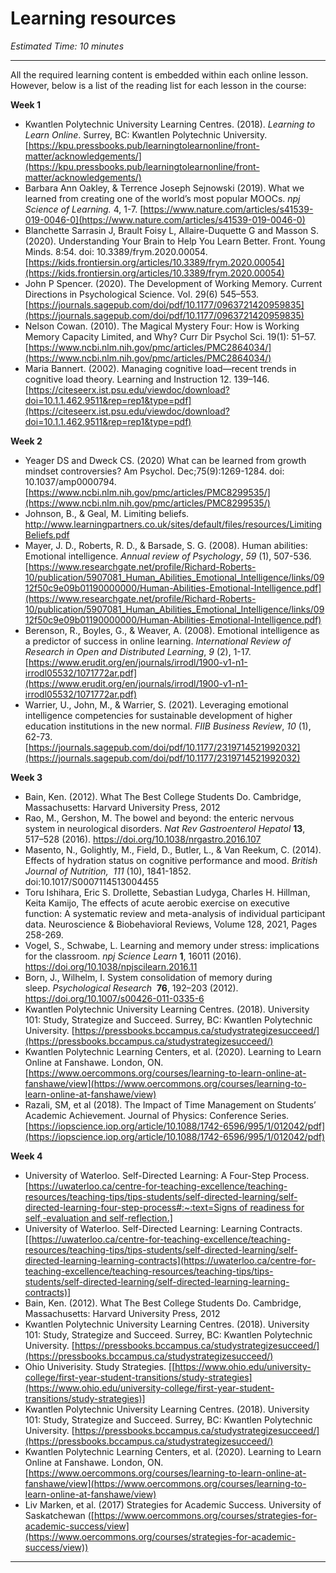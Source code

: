 # Learning resources

*Estimated Time: 10 minutes*

---

All the required learning content is embedded within each online lesson. However, below is a list of the reading list for each lesson in the course:

**Week 1**

- Kwantlen Polytechnic University Learning Centres. (2018). *Learning to Learn Online*. Surrey, BC: Kwantlen Polytechnic University. [https://kpu.pressbooks.pub/learningtolearnonline/front-matter/acknowledgements/](https://kpu.pressbooks.pub/learningtolearnonline/front-matter/acknowledgements/)
- Barbara Ann Oakley, & Terrence Joseph Sejnowski (2019). What we learned from creating one of the world’s most popular MOOCs. *npj Science of Learning.* 4, 1-7. [https://www.nature.com/articles/s41539-019-0046-0](https://www.nature.com/articles/s41539-019-0046-0)
- Blanchette Sarrasin J, Brault Foisy L, Allaire-Duquette G and Masson S. (2020). Understanding Your Brain to Help You Learn Better. Front. Young Minds. 8:54. doi: 10.3389/frym.2020.00054. [https://kids.frontiersin.org/articles/10.3389/frym.2020.00054](https://kids.frontiersin.org/articles/10.3389/frym.2020.00054)
- John P Spencer. (2020). The Development of Working Memory. Current Directions in Psychological Science. Vol. 29(6) 545–553. [https://journals.sagepub.com/doi/pdf/10.1177/0963721420959835](https://journals.sagepub.com/doi/pdf/10.1177/0963721420959835)
- Nelson Cowan. (2010). The Magical Mystery Four: How is Working Memory Capacity Limited, and Why? Curr Dir Psychol Sci. 19(1): 51–57. [https://www.ncbi.nlm.nih.gov/pmc/articles/PMC2864034/](https://www.ncbi.nlm.nih.gov/pmc/articles/PMC2864034/)
- Maria Bannert. (2002). Managing cognitive load—recent trends in cognitive load theory. Learning and Instruction 12. 139–146. [https://citeseerx.ist.psu.edu/viewdoc/download?doi=10.1.1.462.9511&rep=rep1&type=pdf](https://citeseerx.ist.psu.edu/viewdoc/download?doi=10.1.1.462.9511&rep=rep1&type=pdf)

**Week 2** 

- Yeager DS and Dweck CS. (2020) What can be learned from growth mindset controversies? Am Psychol. Dec;75(9):1269-1284. doi: 10.1037/amp0000794. [https://www.ncbi.nlm.nih.gov/pmc/articles/PMC8299535/](https://www.ncbi.nlm.nih.gov/pmc/articles/PMC8299535/)
- Johnson, B., & Geal, M. Limiting beliefs. [http://www.learningpartners.co.uk/sites/default/files/resources/Limiting Beliefs.pdf](http://www.learningpartners.co.uk/sites/default/files/resources/Limiting%20Beliefs.pdf)
- Mayer, J. D., Roberts, R. D., & Barsade, S. G. (2008). Human abilities: Emotional intelligence. *Annual review of Psychology*, *59* (1), 507-536. [https://www.researchgate.net/profile/Richard-Roberts-10/publication/5907081_Human_Abilities_Emotional_Intelligence/links/0912f50c9e09b01190000000/Human-Abilities-Emotional-Intelligence.pdf](https://www.researchgate.net/profile/Richard-Roberts-10/publication/5907081_Human_Abilities_Emotional_Intelligence/links/0912f50c9e09b01190000000/Human-Abilities-Emotional-Intelligence.pdf)
- Berenson, R., Boyles, G., & Weaver, A. (2008). Emotional intelligence as a predictor of success in online learning. *International Review of Research in Open and Distributed Learning*, *9* (2), 1-17. [https://www.erudit.org/en/journals/irrodl/1900-v1-n1-irrodl05532/1071772ar.pdf](https://www.erudit.org/en/journals/irrodl/1900-v1-n1-irrodl05532/1071772ar.pdf)
- Warrier, U., John, M., & Warrier, S. (2021). Leveraging emotional intelligence competencies for sustainable development of higher education institutions in the new normal. *FIIB Business Review*, *10* (1), 62-73. [https://journals.sagepub.com/doi/pdf/10.1177/2319714521992032](https://journals.sagepub.com/doi/pdf/10.1177/2319714521992032)

**Week 3**

- Bain, Ken. (2012). What The Best College Students Do. Cambridge, Massachusetts: Harvard University Press, 2012
- Rao, M., Gershon, M. The bowel and beyond: the enteric nervous system in neurological disorders. *Nat Rev Gastroenterol Hepatol* **13**, 517–528 (2016). https://doi.org/10.1038/nrgastro.2016.107
- Masento, N., Golightly, M., Field, D., Butler, L., & Van Reekum, C. (2014). Effects of hydration status on cognitive performance and mood. *British Journal of Nutrition,*
 *111* (10), 1841-1852. doi:10.1017/S0007114513004455
- Toru Ishihara, Eric S. Drollette, Sebastian Ludyga, Charles H. Hillman, Keita Kamijo,
The effects of acute aerobic exercise on executive function: A systematic review and meta-analysis of individual participant data. Neuroscience & Biobehavioral Reviews, Volume 128, 2021, Pages 258-269.
- Vogel, S., Schwabe, L. Learning and memory under stress: implications for the classroom. *npj Science Learn* **1**, 16011 (2016). https://doi.org/10.1038/npjscilearn.2016.11
- Born, J., Wilhelm, I. System consolidation of memory during sleep. *Psychological Research*
 **76**, 192–203 (2012). https://doi.org/10.1007/s00426-011-0335-6
- Kwantlen Polytechnic University Learning Centres. (2018). University 101: Study, Strategize and Succeed. Surrey, BC: Kwantlen Polytechnic University. [https://pressbooks.bccampus.ca/studystrategizesucceed/](https://pressbooks.bccampus.ca/studystrategizesucceed/)
- Kwantlen Polytechnic Learning Centers, et al. (2020). Learning to Learn Online at Fanshawe. London, ON. [https://www.oercommons.org/courses/learning-to-learn-online-at-fanshawe/view](https://www.oercommons.org/courses/learning-to-learn-online-at-fanshawe/view)
- Razali, SM, et al (2018). The Impact of Time Management on Students’ Academic Achievement. Journal of Physics: Conference Series. [https://iopscience.iop.org/article/10.1088/1742-6596/995/1/012042/pdf](https://iopscience.iop.org/article/10.1088/1742-6596/995/1/012042/pdf)

**Week 4**

- University of Waterloo. Self-Directed Learning: A Four-Step Process. [[https://uwaterloo.ca/centre-for-teaching-excellence/teaching-resources/teaching-tips/tips-students/self-directed-learning/self-directed-learning-four-step-process#:~:text=Signs of readiness for self,-evaluation and self-reflection.]](https://uwaterloo.ca/centre-for-teaching-excellence/teaching-resources/teaching-tips/tips-students/self-directed-learning/self-directed-learning-four-step-process#:~:text=Signs%20of%20readiness%20for%20self,%2Devaluation%20and%20self%2Dreflection.%5D)
- University of Waterloo. Self-Directed Learning: Learning Contracts. [[https://uwaterloo.ca/centre-for-teaching-excellence/teaching-resources/teaching-tips/tips-students/self-directed-learning/self-directed-learning-learning-contracts](https://uwaterloo.ca/centre-for-teaching-excellence/teaching-resources/teaching-tips/tips-students/self-directed-learning/self-directed-learning-learning-contracts)]
- Bain, Ken. (2012). What The Best College Students Do. Cambridge, Massachusetts: Harvard University Press, 2012
- Kwantlen Polytechnic University Learning Centres. (2018). University 101: Study, Strategize and Succeed. Surrey, BC: Kwantlen Polytechnic University. [https://pressbooks.bccampus.ca/studystrategizesucceed/](https://pressbooks.bccampus.ca/studystrategizesucceed/)
- Ohio Univerisity. Study Strategies. [[https://www.ohio.edu/university-college/first-year-student-transitions/study-strategies](https://www.ohio.edu/university-college/first-year-student-transitions/study-strategies)]
- Kwantlen Polytechnic University Learning Centres. (2018). University 101: Study, Strategize and Succeed. Surrey, BC: Kwantlen Polytechnic University. [https://pressbooks.bccampus.ca/studystrategizesucceed/](https://pressbooks.bccampus.ca/studystrategizesucceed/)
- Kwantlen Polytechnic Learning Centers, et al. (2020). Learning to Learn Online at Fanshawe. London, ON. [https://www.oercommons.org/courses/learning-to-learn-online-at-fanshawe/view](https://www.oercommons.org/courses/learning-to-learn-online-at-fanshawe/view)
- Liv Marken, et al. (2017) Strategies for Academic Success. University of Saskatchewan ([https://www.oercommons.org/courses/strategies-for-academic-success/view](https://www.oercommons.org/courses/strategies-for-academic-success/view))

---